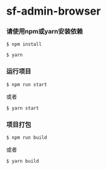 # sf-admin-browser

### 请使用npm或yarn安装依赖

```
$ npm install
```

```
$ yarn
```

### 运行项目

```
$ npm run start
```

或者

```
$ yarn start
```

### 项目打包

```
$ npm run build
```

或者

```
$ yarn build
```